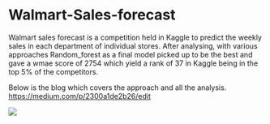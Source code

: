 # Walmart-Sales-forecast

Walmart sales forecast is a competition held in Kaggle to predict the weekly sales in each department of individual stores. After analysing, with various approaches Random_forest as a final model picked up to be the best and gave a wmae score of 2754 which yield a rank of 37 in Kaggle being in the top 5% of the competitors.

Below is the blog which covers the approach and all the analysis. 
https://medium.com/p/2300a1de2b26/edit

<img src=https://i.imgur.com/enTwX6a.png />
